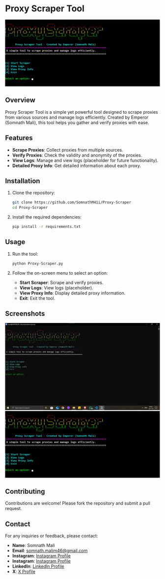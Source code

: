 # Proxy Scraper Tool

![Banner](img/Screenshot%202025-01-15%20061745.png)

## Overview

Proxy Scraper Tool is a simple yet powerful tool designed to scrape proxies from various sources and manage logs efficiently. Created by Emperor (Somnath Mali), this tool helps you gather and verify proxies with ease.

## Features

- **Scrape Proxies**: Collect proxies from multiple sources.
- **Verify Proxies**: Check the validity and anonymity of the proxies.
- **View Logs**: Manage and view logs (placeholder for future functionality).
- **Detailed Proxy Info**: Get detailed information about each proxy.

## Installation

1. Clone the repository:
    ```bash
    git clone https://github.com/SomnathM41i/Proxy-Scraper
    cd Proxy-Scraper
    ```

2. Install the required dependencies:
    ```bash
    pip install -r requirements.txt
    ```

## Usage

1. Run the tool:
    ```bash
    python Proxy-Scraper.py
    ```

2. Follow the on-screen menu to select an option:
    - **Start Scraper**: Scrape and verify proxies.
    - **View Logs**: View logs (placeholder).
    - **View Proxy Info**: Display detailed proxy information.
    - **Exit**: Exit the tool.

## Screenshots

![Main Menu](/img/Screenshot%202025-01-14%20023408.png)
![Scraping Proxies](/img/Screenshot%202025-01-15%20061745.png)

## Contributing

Contributions are welcome! Please fork the repository and submit a pull request.


## Contact

For any inquiries or feedback, please contact:
- **Name**: Somnath Mali
- **Email**: somnath.malim46@gmail.com
- **Instagram**: [Instagram Profile](https://www.instagram.com/somnath.m41i)
- **Instagram**: [Instagram Profile](https://www.instagram.com/emperor.of.battle)
- **LinkedIn**: [LinkedIn Profile](https://www.linkedin.com/in/somnathm41i/)
- **X**: [X Profile](https://x.com/Somnathm41i)
